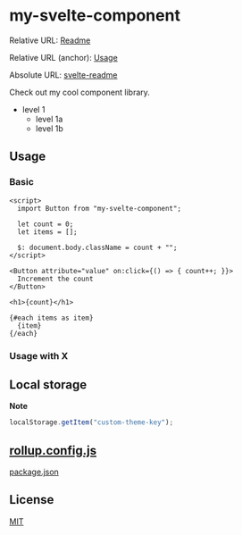 # my-svelte-component

<!-- TOC -->

Relative URL: [Readme](./)

Relative URL (anchor): [Usage](#usage)

Absolute URL: [svelte-readme](https://github.com/metonym/svelte-readme)

Check out my cool component library.

- level 1
  - level 1a
  - level 1b

## Usage

### Basic

<!-- prettier-ignore-start -->
```svelte
<script>
  import Button from "my-svelte-component";

  let count = 0;
  let items = [];

  $: document.body.className = count + "";
</script>

<Button attribute="value" on:click={() => { count++; }}>
  Increment the count
</Button>

<h1>{count}</h1>

{#each items as item}
  {item}
{/each}
```
<!-- prettier-ignore-end -->

### Usage with X

## Local storage

**Note**

```js
localStorage.getItem("custom-theme-key");
```

## [rollup.config.js](rollup.config.js)

[package.json](package.json)

## License

[MIT](../LICENSE)
